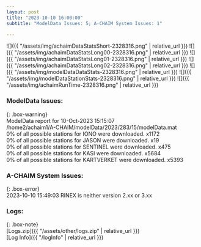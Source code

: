 ```yaml
---
layout: post
title: "2023-10-10 16:00:00"
subtitle: "ModelData Issues: 5; A-CHAIM System Issues: 1"

---
```


![]({{ "/assets/img/achaimDataStatsShort-2328316.png" | relative_url }})
![]({{ "/assets/img/achaimDataStatsLong00-2328316.png" | relative_url }})
![]({{ "/assets/img/achaimDataStatsLong01-2328316.png" | relative_url }})
![]({{ "/assets/img/achaimDataStatsLong02-2328316.png" | relative_url }})
![]({{ "/assets/img/modelDataDataStats-2328316.png" | relative_url }})
![]({{ "/assets/img/modelDataStationStats-2328316.png" | relative_url }})
![]({{ "/assets/img/achaimRunTime-2328316.png" | relative_url }})


### ModelData Issues:  
  
{: .box-warning}  
 ModelData report for 10-Oct-2023 15:15:07   
 /home2/achaim1/A-CHAIM/modelData/2023/283/15/modelData.mat   
 0% of all possible stations for IONO were downloaded. x1172   
 0% of all possible stations for JASON were downloaded. x19   
 0% of all possible stations for SENTINEL were downloaded. x475   
 0% of all possible stations for KASI were downloaded. x5684   
 0% of all possible stations for KARTVERKET were downloaded. x5393   
  
### A-CHAIM System Issues:  
  
{: .box-error}  
2023-10-10 15:49:03 RINEX is neither version 2.xx or 3.xx  

### Logs:  
  
{: .box-note}  
[Logs.zip]({{ "/assets/other/logs.zip" | relative_url }})  
[Log Info]({{ "/logInfo" | relative_url }})  
